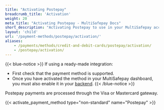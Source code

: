 ```yaml
---
title: "Activating Postepay"
breadcrumb_title: 'Activation'
weight: 20
meta_title: "Activating Postepay - MultiSafepay Docs"
short_description: "Activating Postepay to use in your MultiSafepay account"
layout: 'child'
url: '/payment-methods/postepay/activation/'
aliases:
    - /payments/methods/credit-and-debit-cards/postepay/activation/
    - /postepay/activation/
---
```

{{< blue-notice >}} If using a ready-made integration: 

- First check that the payment method is supported. 
- Once you have activated the method in your MultiSafepay dashboard, you must also enable it in your [backend](/glossaries/multisafepay-glossary/#backend).  {{< /blue-notice >}}

Postepay payments are processed through the Visa or Mastercard gateway.

{{< activate_payment_method type="non-standard" name="Postepay" >}}